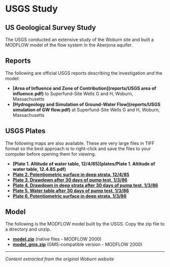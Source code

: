 # USGS Study

## US Geological Survey Study

The USGS conducted an extensive study of the Woburn site and built a MODFLOW model of the flow system in the Aberjona aquifer.

## Reports

The following are official USGS reports describing the investigation and the model:

- **[Area of Influence and Zone of Contribution](reports/USGS area of influence.pdf)** to Superfund-Site Wells G and H, Woburn, Massachusetts
- **[Hydrogeology and Simulation of Ground-Water Flow](reports/USGS simulation of GW flow.pdf)** at Superfund-Site Wells G and H, Woburn, Massachusetts

## USGS Plates

The following maps are also available. These are very large files in TIFF format so the best approach is to right-click and save the files to your computer before opening them for viewing.

- **[Plate 1. Altitude of water table, 12/4/85](plates/Plate 1. Altitude of water table, 12.4.85.pdf)**
- **[Plate 2. Potentiometric surface in deep strata, 12/4/85](plates/usgs_plate_2.tif)**
- **[Plate 3. Drawdown after 30 days of pump test, 1/3/86](plates/usgs_plate_3.tif)**
- **[Plate 4. Drawdown in deep strata after 30 days of pump test, 1/3/86](plates/usgs_plate_4.tif)**
- **[Plate 5. Water table after 30 days of pump test, 1/3/86](plates/usgs_plate_5.tif)**
- **[Plate 6. Potentiometric surface in deep strata, 1/3/86](plates/usgs_plate_6.tif)**

## Model

The following is the MODFLOW model built by the USGS. Copy the zip file to a directory and unzip.

- **[model.zip](model/model.zip)** (native files - MODFLOW 2000)
- **[model_gms.zip](model/model_gms.zip)** (GMS-compatible version - MODFLOW 2000)

---

*Content extracted from the original Woburn website* 